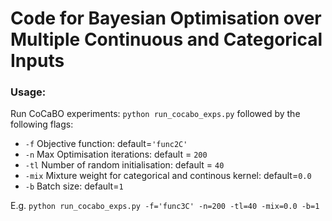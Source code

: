 # Code for Bayesian Optimisation over Multiple Continuous and Categorical Inputs

### Usage:
Run CoCaBO experiments: `python run_cocabo_exps.py` followed by the following flags:
  * `-f` Objective function: default=`'func2C'`
  * `-n` Max Optimisation iterations: default = `200`
  * `-tl` Number of random initialisation: default = `40`
  * `-mix` Mixture weight for categorical and continous kernel: default=`0.0`
  * `-b` Batch size: default=`1`
 
  E.g. `python run_cocabo_exps.py -f='func3C' -n=200 -tl=40 -mix=0.0 -b=1`
  